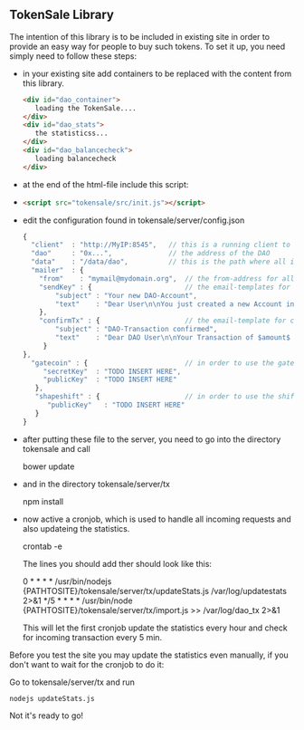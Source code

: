 ## TokenSale Library ##

The intention of this library is to be included in existing site in order to provide an easy way for people to buy such tokens.
To set it up, you need simply need to follow these steps:

* in your existing site add containers to be replaced with the content from this library.

    ```html
    <div id="dao_container">
       loading the TokenSale....
    </div>
    <div id="dao_stats">
       the statisticss...
    </div>
    <div id="dao_balancecheck">
       loading balancecheck
    </div>
    ```
    
* at the end of the html-file include this script:
* 
    ```html
    <script src="tokensale/src/init.js"></script>
    ```
     
* edit the configuration found in tokensale/server/config.json

    ```javascript
    {
      "client"  : "http://MyIP:8545",   // this is a running client to be used to check balances and execute signed transactions. 
      "dao"     : "0x...",              // the address of the DAO
      "data"    : "/data/dao",          // this is the path where all incoming data (transactions and privatekeys to be mailed) will be stored and executed. (make sure this directory is included in the php php_admin_value open_basedir)
      "mailer"  : {
        "from"    : "mymail@mydomain.org",  // the from-address for all outgoing emails.
        "sendKey" : {                       // the email-templates for sending the key to the user
            "subject" : "Your new DAO-Account",
            "text"    : "Dear User\n\nYou just created a new Account in order to take part on the DAO.\nYour public address is 0x$address$\n\nYou may put this key into ~/.ethereum/keystore -folder in order to use it\n\nYour DAO-Team"
        },
        "confirmTx" : {                     // the email-template for confirming the execution of the transaction.
            "subject" : "DAO-Transaction confirmed",
            "text"    : "Dear DAO User\n\nYour Transaction of $amount$ Ether has been confirmed. You can now use your Tokens assigned to the $adr$ to vote.\n\nThe DAO Team"
         }
    },
      "gatecoin" : {                        // in order to use the gatecoin-api, you need to fill the Key here.
         "secretKey"  : "TODO INSERT HERE",
         "publicKey"  : "TODO INSERT HERE"
       },
       "shapeshift" : {                     // in order to use the shift-button, you need a special public key to be put here.
          "publicKey"   : "TODO INSERT HERE"
       }
    }
    ```    
   
* after putting these file to the server, you need to go into the directory tokensale and call
   
    bower update
    
* and in the directory tokensale/server/tx

    npm install
    
* now active a cronjob, which is used to handle all incoming requests and also updateing the statistics.

    crontab -e
    
   The lines you should add ther should look like this:
   
    0 * * * * /usr/bin/nodejs {PATHTOSITE}/tokensale/server/tx/updateStats.js /var/log/updatestats 2>&1
    */5 * * * * /usr/bin/node {PATHTOSITE}/tokensale/server/tx/import.js >> /var/log/dao_tx 2>&1

   This will let the first cronjob update the statistics every hour and check for incoming transaction every 5 min.
   
Before you test the site you may update the statistics even manually, if you don't want to wait for the cronjob to do it:

Go to tokensale/server/tx and run

    nodejs updateStats.js
 


Not it's ready to go!
